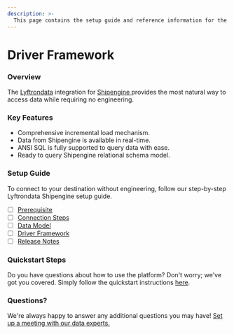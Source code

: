 ```yaml
---
description: >-
  This page contains the setup guide and reference information for the Shipengine source connector.
---
```


# Driver Framework

### Overview

The [Lyftrondata](https://www.lyftrondata.com/) integration for [Shipengine](https://www.lyftrondata.com/integration/shipengine/)[ ](https://www.lyftrondata.com/integration/shipengine/)provides the most natural way to access data while requiring no engineering.

### Key Features

* Comprehensive incremental load mechanism.
* Data from Shipengine is available in real-time.&#x20;
* ANSI SQL is fully supported to query data with ease.
* Ready to query Shipengine relational schema model.

### Setup Guide

To connect to your destination without engineering, follow our step-by-step Lyftrondata Shipengine setup guide.

* [ ] [Prerequisite](../../sales-analytics/shipengine/prerequisite.md)
* [ ] [Connection Steps](../../sales-analytics/shipengine/connection-steps.md)
* [ ] [Data Model](../../sales-analytics/shipengine/data-model/)
* [ ] [Driver Framework](../../sales-analytics/shipengine/driver-framework/)
* [ ] [Release Notes](../../sales-analytics/shipengine/release-notes.md)

### Quickstart Steps

Do you have questions about how to use the platform? Don't worry; we've got you covered. Simply follow the quickstart instructions [here](../../../quickstart-steps.md).

### Questions? <a href="#questions" id="questions"></a>

We're always happy to answer any additional questions you may have! [Set up a meeting with our data experts.](https://www.lyftrondata.com/book-a-meeting/)


